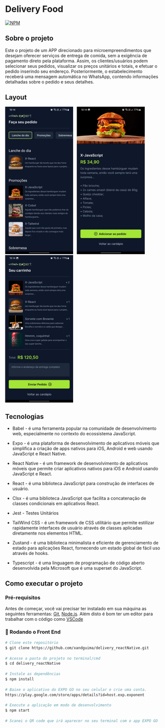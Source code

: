 # Delivery Food
[![NPM](http://img.shields.io/npm/l/react)](https://github.com/xandguima/delivery_reactNative/new/master)

## Sobre o projeto 
Este o projeto de um APP direcionado para microempreendimentos que desejam oferecer serviços de entrega de comida, sem a exigência de pagamento direto pela plataforma. Assim, os clientes/usuários podem selecionar seus pedidos, visualizar os preços unitários e totais, e efetuar o pedido inserindo seu endereço. Posteriormente, o estabelecimento receberá uma mensagem automática no WhatsApp, contendo informações detalhadas sobre o pedido e seus detalhes.

## Layout 
<p align="row">
  <img src=".\assets\preview\index.jpeg" alt="mobile1" width="220px"/> &nbsp;
  <img src=".\assets\preview\product.jpeg" alt="mobile1" width="220px"/> &nbsp;
  <img src=".\assets\preview\cart.jpeg" alt="mobile1" width="220px"/> 
</p>

## Tecnologias
* Babel - é uma ferramenta popular na comunidade de desenvolvimento web, especialmente no contexto do ecossistema JavaScript.
  
* Expo - é uma plataforma de desenvolvimento de aplicativos móveis que simplifica a criação de apps nativos para iOS, Android e web usando JavaScript e React Native.
  
* React Native - é um framework de desenvolvimento de aplicativos móveis que permite criar aplicativos nativos para iOS e Android usando JavaScript e React.
  
* React - é uma biblioteca JavaScript para construção de interfaces de usuário.
  
* Clsx - é uma biblioteca JavaScript que facilita a concatenação de classes condicionais em aplicativos React.
  
* Jest - Testes Unitários

* TailWind CSS - é um framework de CSS utilitário que permite estilizar rapidamente interfaces de usuário através de classes aplicadas diretamente nos elementos HTML.

* Zustand -  é uma biblioteca minimalista e eficiente de gerenciamento de estado para aplicações React, fornecendo um estado global de fácil uso através de hooks.

* Typescript - é uma linguagem de programação de código aberto desenvolvida pela Microsoft que é uma superset do JavaScript.


## Como executar o projeto 

### Pré-requisitos
Antes de começar, você vai precisar ter instalado em sua máquina as seguintes ferramentas:
[Git](https://git-scm.com), [Node.js](https://nodejs.org/en/). 
Além disto é bom ter um editor para trabalhar com o código como [VSCode](https://code.visualstudio.com/)

### 🎲 Rodando o Front End

```bash
# Clone este repositório
$ git clone https://github.com/xandguima/delivery_reactNative.git

# Acesse a pasta do projeto no terminal/cmd
$ cd delivery_reactNative

# Instale as dependências
$ npm install

# Baixe o aplicativo do EXPO GO no seu celular e crie uma conta.
https://play.google.com/store/apps/details?id=host.exp.exponent

# Execute a aplicação em modo de desenvolvimento
$ npm start

# Scanei o QR code que irá aparecer no seu terminal com o app EXPO GO
```




